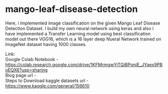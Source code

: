 # mango-leaf-disease-detection

Here, i implemented image classification on the given Mango Leaf Disease Detection Dataset. I build my own neural network using keras and also i have implemented a Transfer Learning model using best classification model out there VGG16, which is a 16 layer deep Nueral Network trained on ImageNet dataset having 1000 classes.   

Link:   
Google Colab Notebook - https://colab.research.google.com/drive/1KFMrmgwYiTQiBPqniE_JYaex9PBoEQX6?usp=sharing   
Blog page url -   
Steps to Download kaggle datasets url - https://www.kaggle.com/general/156610   
